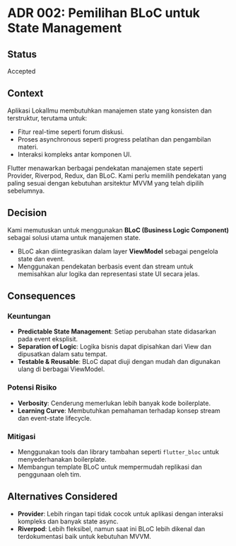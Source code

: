 # ADR 002: Pemilihan BLoC untuk State Management

## Status
Accepted

## Context
Aplikasi LokaIlmu membutuhkan manajemen state yang konsisten dan terstruktur, terutama untuk:

- Fitur real-time seperti forum diskusi.
- Proses asynchronous seperti progress pelatihan dan pengambilan materi.
- Interaksi kompleks antar komponen UI.

Flutter menawarkan berbagai pendekatan manajemen state seperti Provider, Riverpod, Redux, dan BLoC. Kami perlu memilih pendekatan yang paling sesuai dengan kebutuhan arsitektur MVVM yang telah dipilih sebelumnya.

## Decision
Kami memutuskan untuk menggunakan **BLoC (Business Logic Component)** sebagai solusi utama untuk manajemen state.

- BLoC akan diintegrasikan dalam layer **ViewModel** sebagai pengelola state dan event.
- Menggunakan pendekatan berbasis event dan stream untuk memisahkan alur logika dan representasi state UI secara jelas.

## Consequences
### Keuntungan
- **Predictable State Management**: Setiap perubahan state didasarkan pada event eksplisit.
- **Separation of Logic**: Logika bisnis dapat dipisahkan dari View dan dipusatkan dalam satu tempat.
- **Testable & Reusable**: BLoC dapat diuji dengan mudah dan digunakan ulang di berbagai ViewModel.

### Potensi Risiko
- **Verbosity**: Cenderung memerlukan lebih banyak kode boilerplate.
- **Learning Curve**: Membutuhkan pemahaman terhadap konsep stream dan event-state lifecycle.

### Mitigasi
- Menggunakan tools dan library tambahan seperti `flutter_bloc` untuk menyederhanakan boilerplate.
- Membangun template BLoC untuk mempermudah replikasi dan penggunaan oleh tim.

## Alternatives Considered
- **Provider**: Lebih ringan tapi tidak cocok untuk aplikasi dengan interaksi kompleks dan banyak state async.
- **Riverpod**: Lebih fleksibel, namun saat ini BLoC lebih dikenal dan terdokumentasi baik untuk kebutuhan MVVM.
